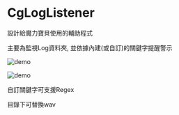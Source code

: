 CgLogListener
====
設計給魔力寶貝使用的輔助程式 

主要為監視Log資料夾, 並依據內建(或自訂)的關鍵字提醒警示  

![demo](https://i.imgur.com/nAhevHZ.png)  

![demo](https://i.imgur.com/xT5ZAwe.png)

自訂關鍵字可支援Regex

目錄下可替換wav
